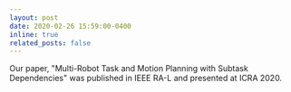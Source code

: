 ```yaml
---
layout: post
date: 2020-02-26 15:59:00-0400
inline: true
related_posts: false
---
```


Our paper, "Multi-Robot Task and Motion Planning with Subtask Dependencies" was published in IEEE RA-L and presented at ICRA 2020.
